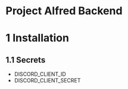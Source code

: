 # Project Alfred Backend

# 1 Installation

## 1.1 Secrets

- DISCORD_CLIENT_ID
- DISCORD_CLIENT_SECRET